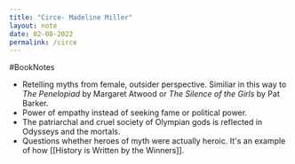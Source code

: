 ```yaml
---
title: "Circe- Madeline Miller"
layout: note
date: 02-08-2022
permalink: /circe
---
```

#BookNotes 

-   Retelling myths from female, outsider perspective. Similiar in this way to *The Penelopiad* by Margaret Atwood or *The Silence of the Girls* by Pat Barker.
-   Power of empathy instead of seeking fame or political power.
-   The patriarchal and cruel society of Olympian gods is reflected in Odysseys and the mortals.
-   Questions whether heroes of myth were actually heroic. It's an example of how [[History is Written by the Winners]].
